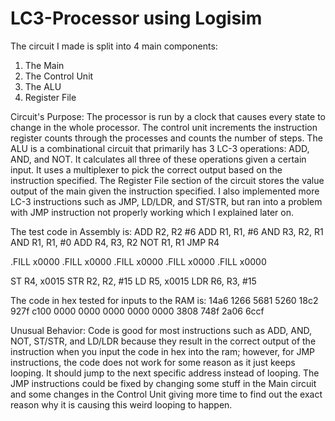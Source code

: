 # LC3-Processor using Logisim

The circuit I made is split into 4 main components:
1. The Main
2. The Control Unit
3. The ALU
4. Register File

Circuit's Purpose:
The processor is run by a clock that causes every state to change in the whole processor. The control unit 
increments the instruction register counts through the processes and counts the number of steps. The ALU is a
combinational circuit that primarily has 3 LC-3 operations: ADD, AND, and NOT. It calculates all three
of these operations given a certain input. It uses a multiplexer to pick the correct output based on the 
instruction specified. The Register File section of the circuit stores the value output of the main given the 
instruction specified. I also implemented more LC-3 instructions such as JMP, LD/LDR, and ST/STR, but ran into a 
problem with JMP instruction not properly working which I explained later on.

The test code in Assembly is:
ADD R2, R2 #6
ADD R1, R1, #6
AND R3, R2, R1
AND R1, R1, #0
ADD R4, R3, R2
NOT R1, R1
JMP R4

.FILL x0000
.FILL x0000
.FILL x0000
.FILL x0000
.FILL x0000

ST R4, x0015
STR R2, R2, #15
LD R5, x0015
LDR R6, R3, #15

The code in hex tested for inputs to the RAM is:
14a6 1266 5681 
5260 18c2 927f 
c100 0000 0000 
0000 0000 0000 
3808 748f 2a06 
6ccf

Unusual Behavior:
Code is good for most instructions such as ADD, AND, NOT, ST/STR, and LD/LDR because they result in the correct
output of the instruction when you input the code in hex into the ram; however, for JMP instructions, the code 
does not work for some reason as it just keeps looping. It should jump to the next specific address instead 
of looping. The JMP instructions could be fixed by changing some stuff in the Main circuit and some 
changes in the Control Unit giving more time to find out the exact reason why it is causing this weird looping
to happen.
